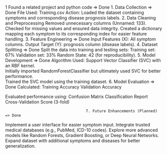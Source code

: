 1 Found a related project and python code  => Done 
                                        1. Data Collection   => Done 
File Used: Training.csv
Action: Loaded the dataset containing symptoms and corresponding disease prognosis labels.
                                        2. Data Cleaning and Preprocessing
Removed unnecessary columns (Unnamed: 133).
Checked for missing values and ensured data integrity.
Created a dictionary mapping each symptom to its corresponding index for easier feature handling.
                                        3. Feature Engineering  => Done 
Input Features (X): All symptom columns.
Output Target (Y): prognosis column (disease labels).
                                        4. Dataset Splitting  => Done 
Split the data into training and testing sets:
Training set: 67%
Validation set: 33%
Random State: 42 (for reproducibility).
                                        5. Model Development  => Done 
Algorithm Used: Support Vector Classifier (SVC) with an RBF kernel.  
Initially imported RandomForestClassifier but ultimately used SVC for better performance.  
Trained the SVC model using the training dataset.
                                        6. Model Evaluation  => Done 
Calculated:
    Training Accuracy
    Validation Accuracy

Evaluated performance using:
    Confusion Matrix
    Classification Report
    Cross-Validation Score (3-fold)

                                        7. Future Enhancements (Planned)  => Done 
Implement a user interface for easier symptom input.
Integrate trusted medical databases (e.g., PubMed, ICD-10 codes).
Explore more advanced models like Random Forests, Gradient Boosting, or Deep Neural Networks.
Expand dataset with additional symptoms and diseases for better generalization.
